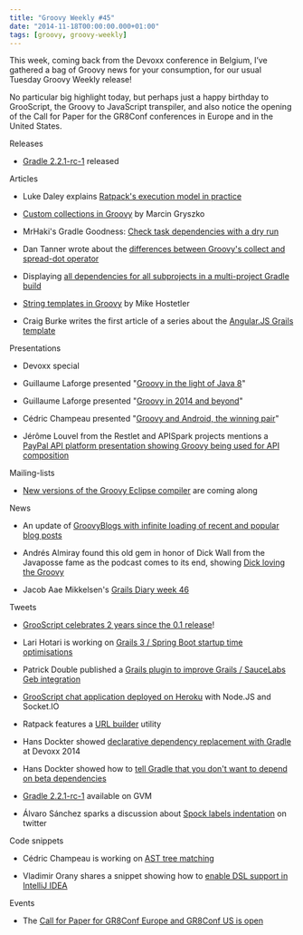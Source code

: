 ```yaml
---
title: "Groovy Weekly #45"
date: "2014-11-18T00:00:00.000+01:00"
tags: [groovy, groovy-weekly]
---
```


This week, coming back from the Devoxx conference in Belgium, I’ve gathered a bag of Groovy news for your consumption, for our usual Tuesday Groovy Weekly release!

  

No particular big highlight today, but perhaps just a happy birthday to GrooScript, the Groovy to JavaScript transpiler, and also notice the opening of the Call for Paper for the GR8Conf conferences in Europe and in the United States.

Releases

*   [Gradle 2.2.1-rc-1](http://forums.gradle.org/gradle/topics/gradle-2-2-1-rc-1-is-now-available-for-testing) released
    

Articles

*   Luke Daley explains [Ratpack's execution model in practice](http://ldaley.com/post/102495950257/ratpacks-execution-model-in-practice)
    
*   [Custom collections in Groovy](http://grysz.com/2014/11/14/custom-collections-in-groovy/) by Marcin Gryszko
    
*   MrHaki's Gradle Goodness: [Check task dependencies with a dry run](http://mrhaki.blogspot.fr/2014/11/gradle-goodness-check-task-dependencies.html)
    
*   Dan Tanner wrote about the [differences between Groovy's collect and spread-dot operator](http://otherthanthink.blogspot.fr/2014/11/groovy-collect-vs-spread-dot-operator.html)
    
*   Displaying [all dependencies for all subprojects in a multi-project Gradle build](https://solidsoft.wordpress.com/2014/11/13/gradle-tricks-display-dependencies-for-all-subprojects-in-multi-project-build/)
    
*   [String templates in Groovy](http://www.objectpartners.com/2014/11/11/stringtemplates-in-groovy/) by Mike Hostetler
    
*   Craig Burke writes the first article of a series about the [Angular.JS Grails template](http://www.craigburke.com/2014/11/17/angular-grails-template-1.html)
    

Presentations

*   Devoxx special
    

*   Guillaume Laforge presented "[Groovy in the light of Java 8](https://speakerdeck.com/glaforge/groovy-in-the-light-of-java-8-devoxx-2014)"
    
*   Guillaume Laforge presented "[Groovy in 2014 and beyond](https://speakerdeck.com/glaforge/groovy-in-2014-and-beyond-devoxx-2014)"
    
*   Cédric Champeau presented "[Groovy and Android, the winning pair](https://speakerdeck.com/melix/groovy-and-android-a-winning-pair-1)"
    

*   Jérôme Louvel from the Restlet and APISpark projects mentions a [PayPal API platform presentation showing Groovy being used for API composition](https://twitter.com/jlouvel/status/532699896600477696)
    

Mailing-lists

*   [New versions of the Groovy Eclipse compiler](http://groovy.329449.n5.nabble.com/New-version-of-groovy-eclipse-compiler-td5721689.html) are coming along
    

News

*   An update of [GroovyBlogs with infinite loading of recent and popular blog posts](https://twitter.com/groovyblogs/status/533146828275859456)
    
*   Andrés Almiray found this old gem in honor of Dick Wall from the Javaposse fame as the podcast comes to its end, showing [Dick loving the Groovy](http://blog.cliffano.com/2009/03/02/lovin-the-groovy/)
    
*   Jacob Aae Mikkelsen's [Grails Diary week 46](http://grydeske.net/news/show/70)
    

Tweets

*   [GrooScript celebrates 2 years since the 0.1 release](https://twitter.com/grooscript/status/533687966951297026)!
    
*   Lari Hotari is working on [Grails 3 / Spring Boot startup time optimisations](https://twitter.com/lhotari/status/534082054527672320)
    
*   Patrick Double published a [Grails plugin to improve Grails / SauceLabs Geb integration](https://twitter.com/DoubleCreekNE/status/532295990586658816)
    
*   [GrooScript chat application deployed on Heroku](https://twitter.com/grooscript/status/532619382703521792) with Node.JS and Socket.IO
    
*   Ratpack features a [URL builder](https://twitter.com/ratpackweb/status/532631677411917826) utility
    
*   Hans Dockter showed [declarative dependency replacement with Gradle](https://twitter.com/CedricChampeau/status/532841402733178880) at Devoxx 2014
    
*   Hans Dockter showed how to [tell Gradle that you don't want to depend on beta dependencies](https://twitter.com/CedricChampeau/status/532842212581978112)
    
*   [Gradle 2.2.1-rc-1](https://twitter.com/gvmtool/status/534458011893633025) available on GVM
    
*   Álvaro Sánchez sparks a discussion about [Spock labels indentation](https://twitter.com/alvaro_sanchez/status/532477553576271872) on twitter
    

Code snippets

*   Cédric Champeau is working on [AST tree matching](https://gist.github.com/melix/6875e12077908129f400)
    
*   Vladimir Orany shares a snippet showing how to [enable DSL support in IntelliJ IDEA](https://gist.github.com/musketyr/611cacb57639dcaa6b94)
    

Events

*   The [Call for Paper for GR8Conf Europe and GR8Conf US is open](http://us4.campaign-archive2.com/?u=ac7af4c02d6cec67fe3198a63&id=60cfa3d0b4&e=88c97e251c)